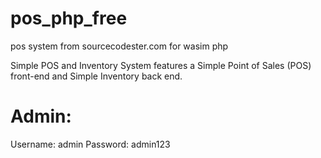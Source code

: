 # pos_php_free
pos system from sourcecodester.com for wasim php

Simple POS and Inventory System features a Simple Point of Sales (POS) front-end and Simple Inventory back end.

# Admin:
Username: admin
Password: admin123

